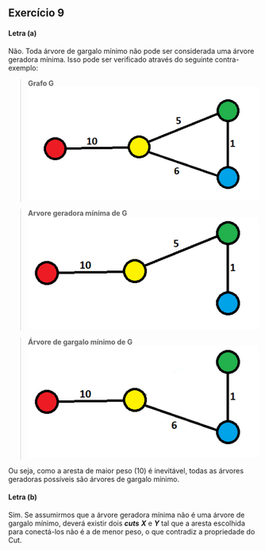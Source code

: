 ## Exercício 9

#### Letra (a)

Não. Toda árvore de gargalo mínimo não pode ser considerada uma árvore geradora mínima. Isso pode ser verificado através do seguinte contra-exemplo:

> **Grafo G**
![Contra-exemplo](../images/contra_exemplo.png)

> **Arvore geradora mínima de G**
![Contra-exemplo](../images/mst.png)

> **Árvore de gargalo mínimo de G**
![Contra-exemplo](../images/mbt.png)

Ou seja, como a aresta de maior peso (10) é inevitável, todas as árvores geradoras possíveis são árvores de gargalo mínimo.

#### Letra (b)

Sim. Se assumirmos que a árvore geradora mínima não é uma árvore de gargalo mínimo, deverá existir dois ***cuts*** ***X*** e ***Y*** tal que a aresta escolhida para conectá-los não é a de menor peso, o que contradiz a propriedade do Cut.
